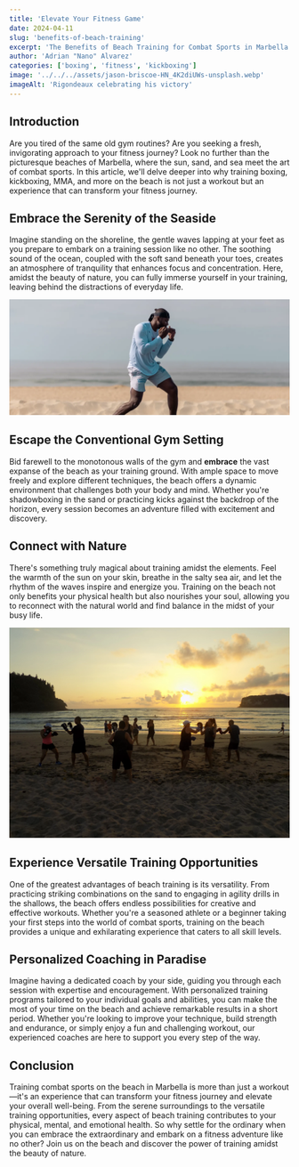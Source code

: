 ```yaml
---
title: 'Elevate Your Fitness Game'
date: 2024-04-11
slug: 'benefits-of-beach-training'
excerpt: 'The Benefits of Beach Training for Combat Sports in Marbella'
author: 'Adrian "Nano" Alvarez'
categories: ['boxing', 'fitness', 'kickboxing']
image: '../../../assets/jason-briscoe-HN_4K2diUWs-unsplash.webp'
imageAlt: 'Rigondeaux celebrating his victory'
---
```


## Introduction

Are you tired of the same old gym routines? Are you seeking a fresh, invigorating approach to your fitness journey? Look no further than the picturesque beaches of Marbella, where the sun, sand, and sea meet the art of combat sports. In this article, we'll delve deeper into why training boxing, kickboxing, MMA, and more on the beach is not just a workout but an experience that can transform your fitness journey.

## Embrace the Serenity of the Seaside

Imagine standing on the shoreline, the gentle waves lapping at your feet as you prepare to embark on a training session like no other. The soothing sound of the ocean, coupled with the soft sand beneath your toes, creates an atmosphere of tranquility that enhances focus and concentration. Here, amidst the beauty of nature, you can fully immerse yourself in your training, leaving behind the distractions of everyday life.

![Beach Training](../../../assets/lets-take-this-outside-boxing-training-style.webp)

## Escape the Conventional Gym Setting

Bid farewell to the monotonous walls of the gym and **embrace** the vast expanse of the beach as your training ground. With ample space to move freely and explore different techniques, the beach offers a dynamic environment that challenges both your body and mind. Whether you're shadowboxing in the sand or practicing kicks against the backdrop of the horizon, every session becomes an adventure filled with excitement and discovery.

## Connect with Nature

There's something truly magical about training amidst the elements. Feel the warmth of the sun on your skin, breathe in the salty sea air, and let the rhythm of the waves inspire and energize you. Training on the beach not only benefits your physical health but also nourishes your soul, allowing you to reconnect with the natural world and find balance in the midst of your busy life.

![Nature Connection](../../../assets/db63c0_51bda1d465e349d08ad68d705921f5ae~mv2_d_3648_2736_s_4_2.webp)

## Experience Versatile Training Opportunities

One of the greatest advantages of beach training is its versatility. From practicing striking combinations on the sand to engaging in agility drills in the shallows, the beach offers endless possibilities for creative and effective workouts. Whether you're a seasoned athlete or a beginner taking your first steps into the world of combat sports, training on the beach provides a unique and exhilarating experience that caters to all skill levels.

## Personalized Coaching in Paradise

Imagine having a dedicated coach by your side, guiding you through each session with expertise and encouragement. With personalized training programs tailored to your individual goals and abilities, you can make the most of your time on the beach and achieve remarkable results in a short period. Whether you're looking to improve your technique, build strength and endurance, or simply enjoy a fun and challenging workout, our experienced coaches are here to support you every step of the way.

## Conclusion

Training combat sports on the beach in Marbella is more than just a workout—it's an experience that can transform your fitness journey and elevate your overall well-being. From the serene surroundings to the versatile training opportunities, every aspect of beach training contributes to your physical, mental, and emotional health. So why settle for the ordinary when you can embrace the extraordinary and embark on a fitness adventure like no other? Join us on the beach and discover the power of training amidst the beauty of nature.

